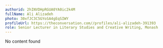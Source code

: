```yaml
---
authorid: 2hINVDHpRGUA0YA0ic2k4M
fullName: Ali Alizadeh
photo: 30xfJC3C5GYoSA4gEqSIWY
profileUrl: https://theconversation.com//profiles/ali-alizadeh-391393
role: Senior Lecturer in Literary Studies and Creative Writing, Monash University
---
```

No content found
